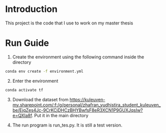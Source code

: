 # Introduction
This project is the code that I use to work on my master thesis

# Run Guide
1. Create the environment using the following command inside the directory
```bash
conda env create -f environment.yml
```
2. Enter the environment
```bash
conda activate tf
```
3. Download the dataset from https://kuleuven-my.sharepoint.com/:f:/g/personal/zhafran_yudhistira_student_kuleuven_be/EjqZes4Jc-9CrKCjDHCzBHYBwfsF8eR3XCN1P9GUXJqsIw?e=QXla8f. Put it in the main directory

4. The run program is run_tes.py. It is still a test version.
